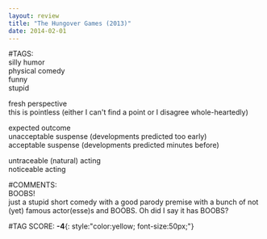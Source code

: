 ```yaml
---  
layout: review  
title: "The Hungover Games (2013)"  
date: 2014-02-01  
---  
```

  
#TAGS:  
silly humor  
physical comedy  
funny  
stupid  
  
fresh perspective  
this is pointless (either I can't find a point or I disagree whole-heartedly)  
  
expected outcome  
unacceptable suspense (developments predicted too early)  
acceptable suspense (developments predicted minutes before)  
  
untraceable (natural) acting  
noticeable acting  
  
#COMMENTS:  
BOOBS!  
just a stupid short comedy with a good parody premise with a bunch of not (yet) famous actor(esse)s and BOOBS. Oh did I say it has BOOBS?  
  
  
  
  
  
#TAG SCORE: **-4**{: style:"color:yellow; font-size:50px;"}  
